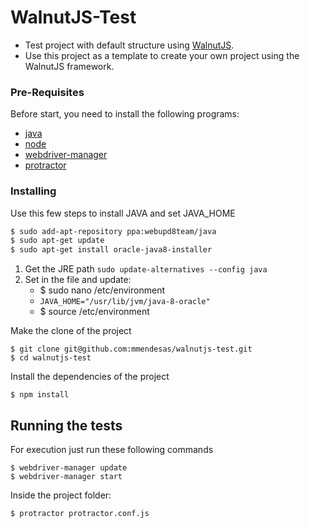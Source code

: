 # WalnutJS-Test
 * Test project with default structure using [WalnutJS](https://github.com/mmendesas/walnutjs).
 * Use this project as a template to create your own project using the WalnutJS framework.


### Pre-Requisites

Before start, you need to install the following programs:

* [java](https://www.java.com/en/download/)
* [node](https://nodejs.org)
* [webdriver-manager](https://www.npmjs.com/package/webdriver-manager)
* [protractor](http://www.protractortest.org/#/)

### Installing

Use this few steps to install JAVA and set JAVA_HOME
```sh
$ sudo add-apt-repository ppa:webupd8team/java
$ sudo apt-get update
$ sudo apt-get install oracle-java8-installer
```

1. Get the JRE path `sudo update-alternatives --config java`
2. Set in the file and update:
    - $ sudo nano /etc/environment
    - `JAVA_HOME="/usr/lib/jvm/java-8-oracle"`
    - $ source /etc/environment


Make the clone of the project 

```
$ git clone git@github.com:mmendesas/walnutjs-test.git
$ cd walnutjs-test
```
Install the dependencies of the project

```
$ npm install
```

## Running the tests

For execution just run these following commands

```
$ webdriver-manager update
$ webdriver-manager start
```
Inside the project folder:
```
$ protractor protractor.conf.js
```
